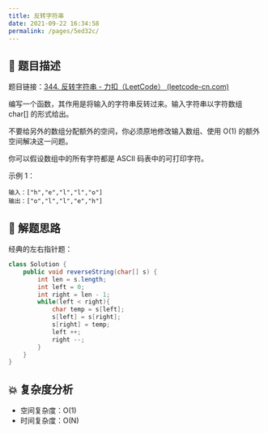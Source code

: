 ```yaml
---
title: 反转字符串
date: 2021-09-22 16:34:58
permalink: /pages/5ed32c/
---
```


## 📃 题目描述

题目链接：[344. 反转字符串 - 力扣（LeetCode） (leetcode-cn.com)](https://leetcode-cn.com/problems/reverse-string/)

编写一个函数，其作用是将输入的字符串反转过来。输入字符串以字符数组 char[] 的形式给出。

不要给另外的数组分配额外的空间，你必须原地修改输入数组、使用 O(1) 的额外空间解决这一问题。

你可以假设数组中的所有字符都是 ASCII 码表中的可打印字符。

示例 1：

```
输入：["h","e","l","l","o"]
输出：["o","l","l","e","h"]
```

## 🔔 解题思路

经典的左右指针题：


```java
class Solution {
    public void reverseString(char[] s) {
        int len = s.length;
        int left = 0;
        int right = len - 1;
        while(left < right){
            char temp = s[left];
            s[left] = s[right];
            s[right] = temp;
            left ++;
            right --;
        }
    }
}
```

## 💥 复杂度分析

- 空间复杂度：O(1)
- 时间复杂度：O(N)

